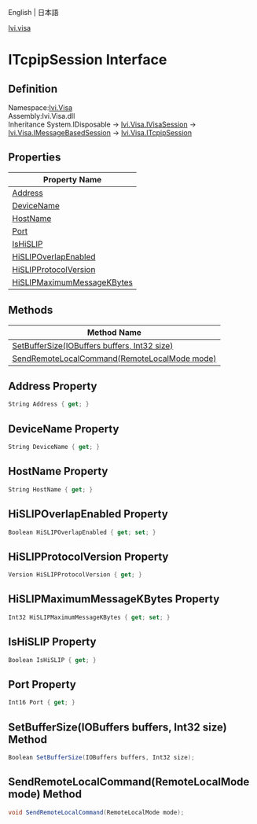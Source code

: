 English | 日本語

[Ivi.visa](Ivi.Visa.md)

# ITcpipSession Interface

## Definition
Namespace:[Ivi.Visa](Ivi.Visa.md)<BR>
Assembly:Ivi.Visa.dll<BR>
Inheritance System.IDisposable -> [Ivi.Visa.IVisaSession](Ivi.Visa.IVisaSession.md) -> [Ivi.Visa.IMessageBasedSession](Ivi.Visa.IMessageBasedSession.md) -> [Ivi.Visa.ITcpipSession](Ivi.Visa.ITcpipSession.md)

## Properties

|Property Name|
|---|
|[Address](#Address-Property)|
|[DeviceName](#DeviceName-Property)|
|[HostName](#HostName-Property)|
|[Port](#Port-Property)|
|[IsHiSLIP](#IsHiSLIP-Property)|
|[HiSLIPOverlapEnabled](#HiSLIPOverlapEnabled-Property)|
|[HiSLIPProtocolVersion](#HiSLIPProtocolVersion-Property)|
|[HiSLIPMaximumMessageKBytes](#HiSLIPMaximumMessageKBytes-Property)|

## Methods

|Method Name|
|---|
|[SetBufferSize(IOBuffers buffers, Int32 size)](#SetBufferSizeIOBuffers-buffers-Int32-size-Method)|
|[SendRemoteLocalCommand(RemoteLocalMode mode)](#SendRemoteLocalCommandRemoteLocalMode-mode-Method)|

## Address Property
```C#
String Address { get; }
```
## DeviceName Property
```C#
String DeviceName { get; }
```
## HostName Property
```C#
String HostName { get; }
```
## HiSLIPOverlapEnabled Property
```C#
Boolean HiSLIPOverlapEnabled { get; set; }
```
## HiSLIPProtocolVersion Property
```C#
Version HiSLIPProtocolVersion { get; }
```
## HiSLIPMaximumMessageKBytes Property
```C#
Int32 HiSLIPMaximumMessageKBytes { get; set; }
```
## IsHiSLIP Property
```C#
Boolean IsHiSLIP { get; }
```
## Port Property
```C#
Int16 Port { get; }
```
## SetBufferSize(IOBuffers buffers, Int32 size) Method
```C#
Boolean SetBufferSize(IOBuffers buffers, Int32 size);
```
## SendRemoteLocalCommand(RemoteLocalMode mode) Method
```C#
void SendRemoteLocalCommand(RemoteLocalMode mode);
```